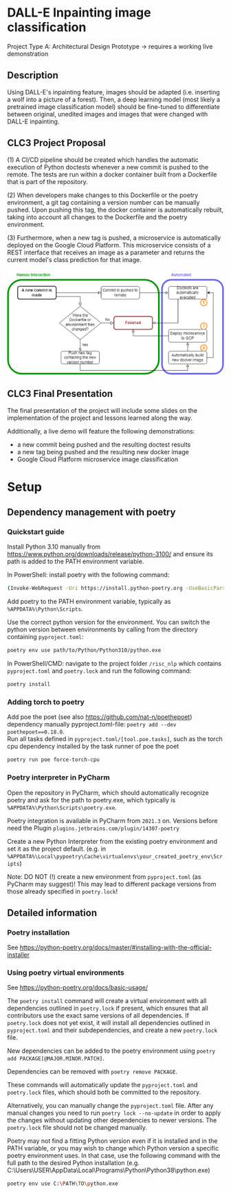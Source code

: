 # DALL-E Inpainting image classification

Project Type A: Architectural Design Prototype -> requires a working live demonstration

## Description

Using DALL-E's inpainting feature, images should be adapted (i.e. inserting a wolf into a picture of a forest). Then, a deep learning model (most likely a pretrained image classification model) should be fine-tuned to differentiate between original, unedited images and images that were changed with DALL-E inpainting.

## CLC3  Project Proposal

(1) A CI/CD pipeline should be created which handles the automatic execution of Python doctests whenever a new commit is pushed to the remote. The tests are run within a docker container built from a Dockerfile that is part of the repository. 

(2) When developers make changes to this Dockerfile or the poetry environment, a git tag containing a version number can be manually pushed. Upon pushing this tag, the docker container is automatically rebuilt, taking into account all changes to the Dockerfile and the poetry environment. 

(3) Furthermore, when a new tag is pushed, a microservice is automatically deployed on the Google Cloud Platform. This microservice consists of a REST interface that receives an image as a parameter and returns the current model's class prediction for that image.

![Flow Chart](flow_diagram.png)

## CLC3 Final Presentation
The final presentation of the project will include some slides on the implementation of the project and lessons learned along the way.

Additionally, a live demo will feature the following demonstrations:
* a new commit being pushed and the resulting doctest results
* a new tag being pushed and the resulting new docker image
* Google Cloud Platform microservice image classification


# Setup

## Dependency management with poetry
### Quickstart guide
Install Python 3.10 manually from https://www.python.org/downloads/release/python-3100/ and ensure its path is added 
to the PATH environment variable.

In PowerShell: install poetry with the following command:
``` bash
(Invoke-WebRequest -Uri https://install.python-poetry.org -UseBasicParsing).Content | python - --version 1.2.1
```

Add poetry to the PATH environment variable, typically as `%APPDATA%\Python\Scripts`.

Use the correct python version for the environment. You can switch the python version between environments by
calling from the directory containing `pyproject.toml`:
``` bash
poetry env use path/to/Python/Python310/python.exe
```

In PowerShell/CMD: navigate to the project folder `/risc_nlp` which contains `pyproject.toml` and `poetry.lock` 
and run the following command:
``` bash
poetry install
```

### Adding torch to poetry
Add poe the poet (see also https://github.com/nat-n/poethepoet) dependency manually pyproject.toml-file:
```poetry add --dev poethepoet==0.18.0```.\
Run all tasks defined in ```pyproject.toml/[tool.poe.tasks]```, such as the torch cpu dependency installed by the task runner of poe the poet 
```bash
poetry run poe force-torch-cpu
```


### Poetry interpreter in PyCharm
Open the repository in PyCharm, which should automatically recognize poetry and ask for the path to poetry.exe, which 
typically is `%APPDATA%\Python\Scripts\poetry.exe`. 

Poetry integration is available in PyCharm from `2021.3` on. 
Versions before need the Plugin `plugins.jetbrains.com/plugin/14307-poetry`

Create a new Python Interpreter from the existing poetry environment and set it as the project default.
(e.g. in `%APPDATA%\Local\pypoetry\Cache\virtualenvs\your_created_poetry_env\Scripts`)

Note: DO NOT (!) create a new environment from `pyproject.toml` (as PyCharm may suggest)! This may lead to different 
package versions from those already specified in `poetry.lock`!

## Detailed information
### Poetry installation
See https://python-poetry.org/docs/master/#installing-with-the-official-installer

### Using poetry virtual environments
See https://python-poetry.org/docs/basic-usage/

The `poetry install` command will create a virtual environment with all dependencies outlined in `poetry.lock` if 
present, which ensures that all contributors use the exact same versions of all dependencies. If `poetry.lock` does not 
yet exist, it will install all dependencies outlined in `pyproject.toml` and their subdependencies, and create a new 
`poetry.lock` file. 

New dependencies can be added to the poetry environment using `poetry add PACKAGE[@MAJOR.MINOR.PATCH]`.

Dependencies can be removed with `poetry remove PACKAGE`.

These commands will automatically update the `pyproject.toml` and `poetry.lock` files, which should both be committed 
to the repository.

Alternatively, you can manually change the `pyproject.toml` file. After any manual changes you need to run 
`poetry lock --no-update` in order to apply the changes without updating other dependencies to newer versions.
The `poetry.lock` file should not be changed manually.

Poetry may not find a fitting Python version even if it is installed and in the PATH variable, or you may wish to 
change which Python version a specific poetry environment uses. In that case, use the following command with the full 
path to the desired Python installation (e.g. C:\Users\USER\AppData\Local\Programs\Python\Python38\python.exe)
``` bash
poetry env use C:\PATH\TO\python.exe
```
